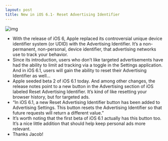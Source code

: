 ```yaml
---
layout: post
title: New in iOS 6.1- Reset Advertising Identifier
---
```

![img](http://media.idownloadblog.com/wp-content/uploads/2012/11/reset-ad-id.jpg)
* With the release of iOS 6, Apple replaced its controversial unique device identifier system (or UDID) with the Advertising Identifier. It’s a non-permanent, non-personal, device identifier, that advertising networks use to track your behavior.
* Since its introduction, users who don’t like targeted advertisements have had the ability to limit ad tracking via a toggle in the Settings application. And in iOS 6.1, users will gain the ability to reset their Advertising Identifier as well…
* Apple seeded beta 2 of iOS 6.1 today. And among other changes, the release notes point to a new button in the Advertising section of iOS labeled Reset Advertising Identifier. It’s kind of like resetting your browser history, but for targeted ads.
* “In iOS 6.1, a new Reset Advertising Identifier button has been added to Advertising Settings. This button resets the Advertising Identifier so that future requests will return a different value.”
* It’s worth noting that the first beta of iOS 6.1 actually has this button too. It’s a nice little addition that should help keep personal ads more relevant.
* Thanks Jacob!

